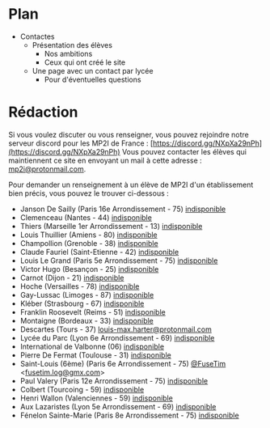 # Plan
- Contactes
	- Présentation des élèves
		- Nos ambitions
		- Ceux qui ont créé le site
	- Une page avec un contact par lycée
		- Pour d'éventuelles questions

# Rédaction
Si vous voulez discuter ou vous renseigner, vous pouvez rejoindre notre serveur discord pour les MP2I de France : [https://discord.gg/NXpXa29nPh](https://discord.gg/NXpXa29nPh)
Vous pouvez contacter les élèves qui maintiennent ce site en envoyant un mail à cette adresse : [mp2i@protonmail.com](mailto:email@mp2i@protonmail.com).

Pour demander un renseignement à un élève de MP2I d'un établissement bien précis, vous pouvez le trouver ci-dessous :

-  Janson De Sailly (Paris 16e Arrondissement - 75) [indisponible](mailto:)
-  Clemenceau (Nantes - 44) [indisponible](mailto:)
-  Thiers (Marseille 1er Arrondissement - 13) [indisponible](mailto:)
-  Louis Thuillier (Amiens - 80) [indisponible](mailto:)
-  Champollion (Grenoble - 38) [indisponible](mailto:)
-  Claude Fauriel (Saint-Etienne - 42) [indisponible](mailto:)
-  Louis Le Grand (Paris 5e Arrondissement - 75) [indisponible](mailto:)
-  Victor Hugo (Besançon - 25) [indisponible](mailto:)
-  Carnot (Dijon - 21) [indisponible](mailto:)
-  Hoche (Versailles - 78) [indisponible](mailto:)
-  Gay-Lussac (Limoges - 87) [indisponible](mailto:)
-  Kléber (Strasbourg - 67) [indisponible](mailto:)
-  Franklin Roosevelt (Reims - 51) [indisponible](mailto:)
-  Montaigne (Bordeaux - 33) [indisponible](mailto:)
-  Descartes (Tours - 37) [louis-max.harter@protonmail.com](mailto:louis-max.harter@protonmail.com)
-  Lycée du Parc (Lyon 6e Arrondissement - 69) [indisponible](mailto:)
-  International de Valbonne (06) [indisponible](mailto:)
-  Pierre De Fermat (Toulouse - 31) [indisponible](mailto:)
-  Saint-Louis (6ème) (Paris 6e Arrondissement - 75) [@FuseTim](https://github.com/fusetim) <[fusetim.log@gmx.com](mailto:fusetim.log@gmx.com)>
-  Paul Valery (Paris 12e Arrondissement - 75) [indisponible](mailto:)
-  Colbert (Tourcoing - 59) [indisponible](mailto:)
-  Henri Wallon (Valenciennes - 59) [indisponible](mailto:)
-  Aux Lazaristes (Lyon 5e Arrondissement - 69) [indisponible](mailto:)
-  Fénelon Sainte-Marie (Paris 8e Arrondissement - 75) [indisponible](mailto:)
